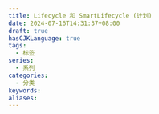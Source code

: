 ```yaml
---
title: Lifecycle 和 SmartLifecycle (计划)
date: 2024-07-16T14:31:37+08:00
draft: true
hasCJKLanguage: true
tags:
  - 标签
series:
  - 系列
categories:
  - 分类
keywords: 
aliases:
---
```



<!-- more -->

